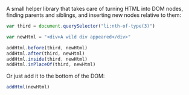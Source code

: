 A small helper library that takes care of turning HTML into DOM nodes, finding parents and siblings, and inserting new nodes relative to them:

```javascript
var third = document.querySelector("li:nth-of-type(3)")

var newHtml = "<div>A wild div appeared</div>"

addHtml.before(third, newHtml)
addHtml.after(third, newHtml)
addHtml.inside(third, newHtml)
addHtml.inPlaceOf(third, newHtml)
```

Or just add it to the bottom of the DOM:

```javascript
addHtml(newHtml)
```
